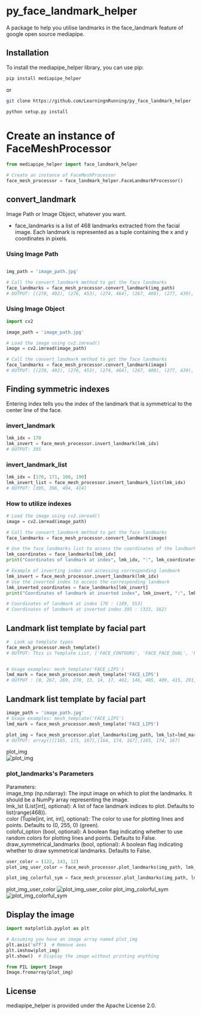 # py_face_landmark_helper
A package to help you utilise landmarks in the face_landmark feature of google open source mediapipe.



## Installation

To install the mediapipe_helper library, you can use pip:

```bash
pip install mediapipe_helper
```

or

```bash
git clone https://github.com/LearningnRunning/py_face_landmark_helper

python setup.py install
```
# Create an instance of FaceMeshProcessor

```python
from mediapipe_helper import face_landmark_helper

# Create an instance of FaceMeshProcessor
face_mesh_processor = face_landmark_helper.FaceLandmarkProcessor()
```

## convert_landmark
 Image Path or Image Object, whatever you want.<br/>

- face_landmarks is a list of 468 landmarks extracted from the facial image. Each landmark is represented as a tuple containing the x and y coordinates in pixels.

### Using Image Path
```python

img_path = 'image_path.jpg'

# Call the convert_landmark method to get the face landmarks
face_landmarks = face_mesh_processor.convert_landmark(img_path)
# OUTPUT: [(270, 492), (276, 453), (274, 464), (267, 400), (277, 439), (279, 418), (282, 362), (176, 338), (285, 318), (287, 297), (293, 223), (270, 497), (269, 503), (268, 507), (268, 515),  ...]
```

### Using Image Object

```python
import cv2

image_path = 'image_path.jpg'

# Load the image using cv2.imread()
image = cv2.imread(image_path)

# Call the convert_landmark method to get the face landmarks
face_landmarks = face_mesh_processor.convert_landmark(image)
# OUTPUT: [(270, 492), (276, 453), (274, 464), (267, 400), (277, 439), (279, 418), (282, 362), (176, 338), (285, 318), (287, 297), (293, 223), (270, 497), (269, 503), (268, 507), (268, 515),  ...]

```
## Finding symmetric indexes
Entering index tells you the index of the landmark that is symmetrical to the center line of the face.

### invert_landmark
```python
lmk_idx = 170
lmk_invert = face_mesh_processor.invert_landmark(lmk_idx)
# OUTPUT: 395
```

### invert_landmark_list
```python
lmk_idx = [170, 171, 180, 190]
lmk_invert_list = face_mesh_processor.invert_landmark_list(lmk_idx)
# OUTPUT: [395, 396, 404, 414]
```
### How to utilize indexes
```python
# Load the image using cv2.imread()
image = cv2.imread(image_path)

# Call the convert_landmark method to get the face landmarks
face_landmarks = face_mesh_processor.convert_landmark(image)

# Use the face_landmarks list to access the coordinates of the landmark at index lmk_idx
lmk_coordinates = face_landmarks[lmk_idx]
print("Coordinates of landmark at index", lmk_idx, ":", lmk_coordinates)

# Example of inverting index and accessing corresponding landmark
lmk_invert = face_mesh_processor.invert_landmark(lmk_idx)
# Use the inverted index to access the corresponding landmark
lmk_inverted_coordinates = face_landmarks[lmk_invert]
print("Coordinates of landmark at inverted index", lmk_invert, ":", lmk_inverted_coordinates)

# Coordinates of landmark at index 170 : (189, 553)
# Coordinates of landmark at inverted index 395 : (333, 562)
```

## Landmark list template by facial part

```python
#  Look up template types
face_mesh_processor.mesh_template()
# OUTPUT: This is Template List, ['FACE_CONTOURS', 'FACE_FACE_OVAL', 'FACE_IRISES', 'FACE_LEFT_EYE', 'FACE_LEFT_EYEBROW', 'FACE_LEFT_IRIS', 'FACE_LIPS', 'FACE_NOSE', 'FACE_RIGHT_EYE', 'FACE_RIGHT_EYEBROW', 'FACE_RIGHT_IRIS', 'FACE_TESSELATION', 'FACE_CENTER'] 


# Usage examples: mesh_template('FACE_LIPS')
lmd_mark = face_mesh_processor.mesh_template('FACE_LIPS')
# OUTPUT : [0, 267, 269, 270, 13, 14, 17, 402, 146, 405, 409, 415, 291, 37, 39, 40, 178, 308, 181, 310, 311, 312, 185, 314, 317, 318, 61, 191, 321, 324, 78, 80, 81, 82, 84, 87, 88, 91, 95, 375]
```


## Landmark list template by facial part
```python
image_path = 'image_path.jpg'
# Usage examples: mesh_template('FACE_LIPS')
lmd_mark = face_mesh_processor.mesh_template('FACE_LIPS')

plot_img = face_mesh_processor.plot_landmarks(img_path, lmk_lst=lmd_mark)
# OUTPUT: array([[[165, 173, 167],[164, 174, 167],[165, 174, 167)
```
plot_img<br/>
![plot_img](https://velog.velcdn.com/images/sungrok7/post/5a3a5b69-5705-4ab6-bf29-2317761f3263/image.png)

### plot_landmarks's Parameters
Parameters:<br/>
    image_tmp (np.ndarray): The input image on which to plot the landmarks. It should be a NumPy array representing the image.<br/>
    lmk_lst (List[int], optional): A list of face landmark indices to plot. Defaults to list(range(468)).<br/>
    color (Tuple[int, int, int], optional): The color to use for plotting lines and points. Defaults to (0, 255, 0) (green).<br/>
    coloful_option (bool, optional): A boolean flag indicating whether to use random colors for plotting lines and points. Defaults to False.<br/>
    draw_symmetrical_landmarks (bool, optional): A boolean flag indicating whether to draw symmetrical landmarks. Defaults to False.<br/>

```python
user_color = (122, 143, 12)
plot_img_user_color = face_mesh_processor.plot_landmarks(img_path, lmk_lst=lmd_mark, color=user_color)

plot_img_colorful_sym = face_mesh_processor.plot_landmarks(img_path, lmk_lst=lmd_mark, coloful_option=True, draw_symmetrical_landmarks=True)
```
plot_img_user_color
![plot_img_user_color](https://velog.velcdn.com/images/sungrok7/post/92446ddb-642b-43b5-b48f-64a3aaf65a42/image.png)
plot_img_colorful_sym
![plot_img_colorful_sym](https://velog.velcdn.com/images/sungrok7/post/82cd4fcd-3754-4522-ab54-33474a4795c2/image.png)

## Display the image

```python
import matplotlib.pyplot as plt

# Assuming you have an image array named plot_img
plt.axis('off')  # Remove axes
plt.imshow(plot_img)
plt.show()  # Display the image without printing anything

from PIL import Image
Image.fromarray(plot_img)
```

## License
mediapipe_helper is provided under the Apache License 2.0. 

